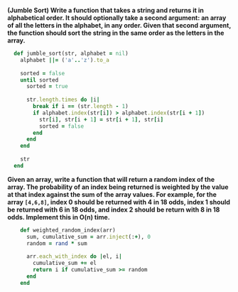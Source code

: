 **(Jumble Sort) Write a function that takes a string and returns it in alphabetical order. It should optionally take a second argument: an array of all the letters in the alphabet, in any order. Given that second argument, the function should sort the string in the same order as the letters in the array.**

  ```ruby
    def jumble_sort(str, alphabet = nil)
      alphabet ||= ('a'..'z').to_a
    
      sorted = false
      until sorted
        sorted = true
    
        str.length.times do |i|
          break if i == (str.length - 1)
          if alphabet.index(str[i]) > alphabet.index(str[i + 1])
            str[i], str[i + 1] = str[i + 1], str[i]
            sorted = false
          end
        end
      end
    
      str
    end
  ```

  **Given an array, write a function that will return a random index of the array. The probability of an index being returned is weighted by the value at that index against the sum of the array values. For example, for the array `[4,6,8]`, index 0 should be returned with 4 in 18 odds, index 1 should be returned with 6 in 18 odds, and index 2 should be return with 8 in 18 odds. Implement this in O(n) time.**

  ```ruby
      def weighted_random_index(arr)
        sum, cumulative_sum = arr.inject(:+), 0
        random = rand * sum
    
        arr.each_with_index do |el, i|
          cumulative_sum += el
          return i if cumulative_sum >= random
        end
      end
  ```

